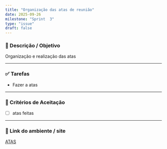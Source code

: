 ```yaml
---
title: "Organização das atas de reunião"
date: 2025-09-26
milestone: "Sprint  3"
type: "issue"
draft: false
---
```


### 📝 Descrição / Objetivo  
Organização e realização das atas 

---

### ✅ Tarefas  
- Fazer a atas 

---

### 📌 Critérios de Aceitação  
- [ ] atas feitas 

---

### 🔗 Link do ambiente / site  
[ATAS](https://github.com/unb-mds/2025-2-Squad-10/tree/main/ATA%20DE%20REUNI%C3%95ES)

